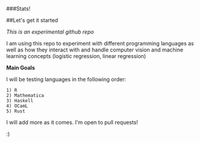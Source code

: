 ###Stats!

##Let's get it started

*This is an experimental github repo*

I am using this repo to experiment with different programming languages as well as how they interact with
and handle computer vision and machine learning concepts (logistic regression, linear regression)

**Main Goals**

I will be testing languages in the following order:

    1) R
    2) Mathematica
    3) Haskell
    4) OCamL
    5) Rust

I will add more as it comes. I'm open to pull requests!

:)

